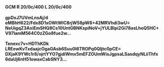 #### GCM R 20/0c/400 L 20/0c/400
**gpDxJ7UVmLnsAj/d**<br/>**eMBhH622/Fdx8D1xOWtWlC8rjW58pW8+42MRVhdi3wU=**<br/>**NeUigqZ3AxiEmSHQ8Cs10UntGBNKspiNoV+jYULBIpi2Gi78asLhoQ5HC+V97lamM564C0zZGo8fue2w...**<br/><br/>
**Tenexc7v+HDThKDk**<br/>**LREewKvTxdaajcOgaGAsb6Suu0l6TROPq0QIjtc0pCE=**<br/>**DXjaK9YWc1r8/ojrtYYO7gjdiWmx5mEFZOUmWisJgpsaLSasdqyNLiiThfx6daUj6nH51owaxCabSNY3...**
